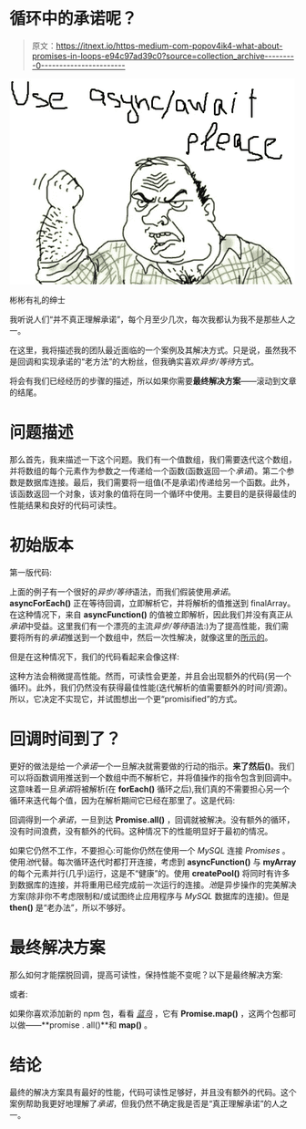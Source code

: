 # 循环中的承诺呢？

> 原文：<https://itnext.io/https-medium-com-popov4ik4-what-about-promises-in-loops-e94c97ad39c0?source=collection_archive---------0----------------------->

![](img/a6bb46bb07c720dde009164c8717ff41.png)

彬彬有礼的绅士

我听说人们“并不真正理解承诺”，每个月至少几次，每次我都认为我不是那些人之一。

在这里，我将描述我的团队最近面临的一个案例及其解决方式。只是说，虽然我不是回调和实现承诺的“老方法”的大粉丝，但我确实喜欢*异步/等待*方式。

将会有我们已经经历的步骤的描述，所以如果你需要**最终解决方案**——滚动到文章的结尾。

# 问题描述

那么首先，我来描述一下这个问题。我们有一个值数组，我们需要迭代这个数组，并将数组的每个元素作为参数之一传递给一个函数(函数返回一个*承诺*)。第二个参数是数据库连接。最后，我们需要将一组值(不是承诺)传递给另一个函数。此外，该函数返回一个对象，该对象的值将在同一个循环中使用。主要目的是获得最佳的性能结果和良好的代码可读性。

# 初始版本

第一版代码:

上面的例子有一个很好的*异步/等待*语法，而我们假装使用*承诺*。 **asyncForEach()** 正在等待回调，立即解析它，并将解析的值推送到 finalArray。在这种情况下，来自 **asyncFunction()** 的值被立即解析，因此我们并没有真正从*承诺*中受益。这里我们有一个漂亮的主流*异步/等待*语法:)为了提高性能，我们需要将所有的*承诺*推送到一个数组中，然后一次性解决，就像这里的[所示的](https://hackernoon.com/async-await-essentials-for-production-loops-control-flows-limits-23eb40f171bd)。

但是在这种情况下，我们的代码看起来会像这样:

这种方法会稍微提高性能。然而，可读性会更差，并且会出现额外的代码(另一个循环)。此外，我们仍然没有获得最佳性能(迭代解析的值需要额外的时间/资源)。所以，它决定不实现它，并试图想出一个更“promisified”的方式。

# 回调时间到了？

更好的做法是给*一个承诺*一个一旦解决就需要做的行动的指示。**来了然后()**。我们可以将函数调用推送到一个数组中而不解析它，并将值操作的指令包含到回调中。这意味着一旦*承诺*将被解析(在 **forEach()** 循环之后),我们真的不需要担心另一个循环来迭代每个值，因为在解析期间它已经在那里了。这是代码:

回调得到一个*承诺*，一旦到达 **Promise.all()** ，回调就被解决。没有额外的循环，没有时间浪费，没有额外的代码。这种情况下的性能明显好于最初的情况。

如果它仍然不工作，不要担心:可能你仍然在使用一个 *MySQL* 连接 *Promises* 。使用*池*代替。每次循环迭代时都打开连接，考虑到 **asyncFunction()** 与 **myArray** 的每个元素并行(几乎)运行，这是不“健康”的。使用 **createPool()** 将同时有许多到数据库的连接，并将重用已经完成前一次运行的连接。*池*是异步操作的完美解决方案(除非你不考虑限制和/或试图终止应用程序与 *MySQL* 数据库的连接)。但是 **then()** 是“老办法”，所以不够好。

# 最终解决方案

那么如何才能摆脱回调，提高可读性，保持性能不变呢？以下是最终解决方案:

或者:

如果你喜欢添加新的 npm 包，看看 [*蓝鸟*](https://www.npmjs.com/package/bluebird) ，它有 **Promise.map()** ，这两个包都可以做——**promise . all()**和 **map()** 。

# 结论

最终的解决方案具有最好的性能，代码可读性足够好，并且没有额外的代码。这个案例帮助我更好地理解了*承诺*，但我仍然不确定我是否是“真正理解承诺”的人之一。